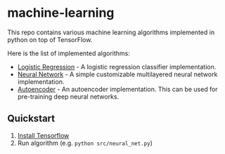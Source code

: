 # machine-learning

This repo contains various machine learning algorithms implemented in python on top of TensorFlow.

Here is the list of implemented algorithms:
 * [Logistic Regression](./src/logistic_regression.py) - A logistic regression classifier implementation.
 * [Neural Network](./src/neural_net.py) - A simple customizable multilayered neural network implementation.
 * [Autoencoder](./src/autoencoder) - An autoencoder implementation. This can be used for pre-training deep neural networks.

## Quickstart

1. [Install Tensorflow](https://www.tensorflow.org/versions/r0.10/get_started/os_setup.html)
2. Run algorithm (e.g. `python src/neural_net.py`)
